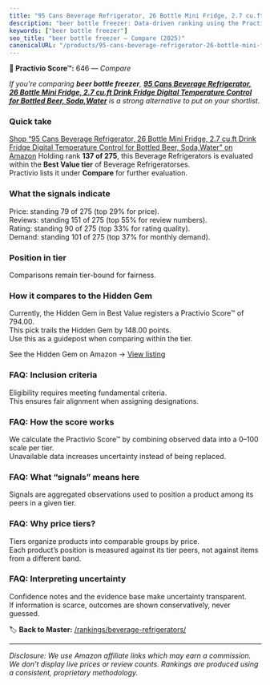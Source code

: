 ```yaml
---
title: "95 Cans Beverage Refrigerator, 26 Bottle Mini Fridge, 2.7 cu.ft Drink Fridge Digital Temperature Control for Bottled Beer, Soda,Water"
description: "beer bottle freezer: Data-driven ranking using the Practivio Score™. Positioned by quality, value, demand, findability, momentum."
keywords: ["beer bottle freezer"]
seo_title: "beer bottle freezer — Compare (2025)"
canonicalURL: "/products/95-cans-beverage-refrigerator-26-bottle-mini-fridge-27-cuft-drink-fridge-digital-temperature-control-for-bottled-beer-sodawater-B0DTTMTH8D/"
---
```


**🛒 Practivio Score™:** 646 — _Compare_


*If you're comparing **beer bottle freezer**, **[95 Cans Beverage Refrigerator, 26 Bottle Mini Fridge, 2.7 cu.ft Drink Fridge Digital Temperature Control for Bottled Beer, Soda,Water](https://www.amazon.com/dp/B0DTTMTH8D?tag=practivio-20)** is a strong alternative to put on your shortlist.*
### Quick take
[Shop “95 Cans Beverage Refrigerator, 26 Bottle Mini Fridge, 2.7 cu.ft Drink Fridge Digital Temperature Control for Bottled Beer, Soda,Water” on Amazon](https://www.amazon.com/dp/B0DTTMTH8D?tag=practivio-20)
Holding rank **137 of 275**, this Beverage Refrigerators is evaluated within the **Best Value tier** of Beverage Refrigeratorses.  
Practivio lists it under **Compare** for further evaluation.

### What the signals indicate
Price: standing 79 of 275 (top 29% for price).  
Reviews: standing 151 of 275 (top 55% for review numbers).  
Rating: standing 90 of 275 (top 33% for rating quality).  
Demand: standing 101 of 275 (top 37% for monthly demand).

### Position in tier
Comparisons remain tier-bound for fairness.

### How it compares to the Hidden Gem
Currently, the Hidden Gem in Best Value registers a Practivio Score™ of 794.00.  
This pick trails the Hidden Gem by 148.00 points.  
Use this as a guidepost when comparing within the tier.  

See the Hidden Gem on Amazon → [View listing](https://www.amazon.com/dp/B00IR8H55A?tag=practivio-20)

### FAQ: Inclusion criteria
Eligibility requires meeting fundamental criteria.  
This ensures fair alignment when assigning designations.

### FAQ: How the score works
We calculate the Practivio Score™ by combining observed data into a 0–100 scale per tier.  
Unavailable data increases uncertainty instead of being replaced.

### FAQ: What “signals” means here
Signals are aggregated observations used to position a product among its peers in a given tier.

### FAQ: Why price tiers?
Tiers organize products into comparable groups by price.  
Each product’s position is measured against its tier peers, not against items from a different band.

### FAQ: Interpreting uncertainty
Confidence notes and the evidence base make uncertainty transparent.  
If information is scarce, outcomes are shown conservatively, never guessed.

<!-- Missing template for Compare/CompareWithinPriceClass -->


🏷️ **Back to Master:** [/rankings/beverage-refrigerators/](/rankings/beverage-refrigerators/)

---
_Disclosure: We use Amazon affiliate links which may earn a commission. We don’t display live prices or review counts. Rankings are produced using a consistent, proprietary methodology._
